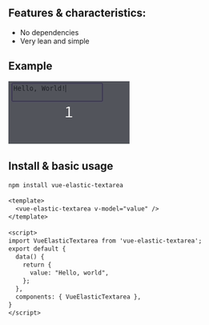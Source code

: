 ## Features & characteristics:
* No dependencies
* Very lean and simple

## Example
![](demo/vue-elastic-textarea.gif)

## Install & basic usage

```bash
npm install vue-elastic-textarea
``` 

```vue
<template>
  <vue-elastic-textarea v-model="value" />
</template>

<script>
import VueElasticTextarea from 'vue-elastic-textarea';
export default {
  data() {
    return {
      value: "Hello, world",
    };
  },
  components: { VueElasticTextarea },
}
</script>
```